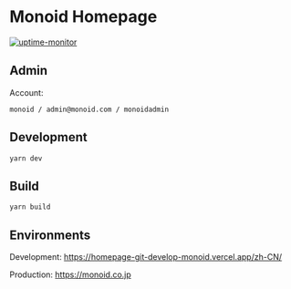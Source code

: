 # Monoid Homepage
[![uptime-monitor](https://uptime-monitor-staging.herokuapp.com/api/badge/59?rangeTime=7d)](https://uptime-monitor-staging.herokuapp.com/monitoring/websiteStatus/59)

## Admin

Account:

```
monoid / admin@monoid.com / monoidadmin
```

## Development

```
yarn dev
```

## Build

```
yarn build
```

## Environments

Development: https://homepage-git-develop-monoid.vercel.app/zh-CN/

Production: https://monoid.co.jp